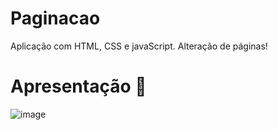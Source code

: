 # Paginacao
Aplicação com HTML, CSS e javaScript. Alteração de páginas!


# Apresentação :hammer:

![image](https://user-images.githubusercontent.com/95131108/212395007-cfafdd21-6249-4009-a8a7-bb9e886547b2.png)
